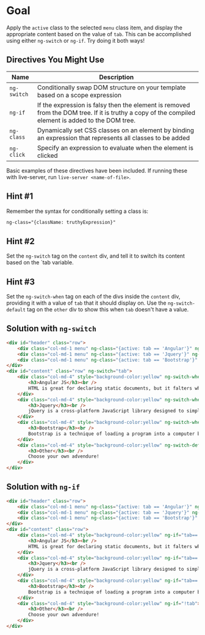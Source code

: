 # Goal
Apply the `active` class to the selected `menu` class item, and display the appropriate content based on the value of `tab`. This can be accomplished using either `ng-switch` or `ng-if`. Try doing it both ways!

## Directives You Might Use
| Name | Description |
| ---- | ----------- |
|`ng-switch`| Conditionally swap DOM structure on your template based on a scope expression |
|`ng-if`| If the expression is falsy then the element is removed from the DOM tree. If it is truthy a copy of the compiled element is added to the DOM tree. |
|`ng-class`| Dynamically set CSS classes on an element by binding an expression that represents all classes to be added |
|`ng-click`| Specify an expression to evaluate when the element is clicked |

Basic examples of these directives have been included. If running these with live-server, run `live-server <name-of-file>`.

## Hint #1
Remember the syntax for conditionally setting a class is:
```html
ng-class="{className: truthyExpression}"
```

## Hint #2
Set the `ng-switch` tag on the `content` div, and tell it to switch its content based on the `tab variable.

## Hint #3
Set the `ng-switch-when` tag on each of the divs inside the `content` div, providing it with a value of `tab` that it should display on. Use the `ng-switch-default` tag on the `other` div to show this when `tab` doesn't have a value.

## Solution with `ng-switch`
```html
<div id="header" class="row">
	<div class="col-md-1 menu" ng-class="{active: tab == 'Angular'}" ng-click="tab='Angular'"><b>Angular</b></div>
	<div class="col-md-1 menu" ng-class="{active: tab == 'Jquery'}" ng-click="tab='Jquery'"><b>Jquery</b></div>
	<div class="col-md-1 menu" ng-class="{active: tab == 'Bootstrap'}" ng-click="tab='Bootstrap'"><b>Bootstrap</b></div>
</div>
<div id="content" class="row" ng-switch="tab">
	<div class="col-md-4" style="background-color:yellow" ng-switch-when="Angular">
		<h3>Angular JS</h3><br />
		HTML is great for declaring static documents, but it falters when we try to use it for declaring dynamic views in web-applications. AngularJS lets you extend HTML vocabulary for your application. The resulting environment is extraordinarily expressive, readable, and quick to develop.
	</div>
	<div class="col-md-4" style="background-color:yellow" ng-switch-when="Jquery">
		<h3>Jquery</h3><br />
		jQuery is a cross-platform JavaScript library designed to simplify the client-side scripting of HTML. jQuery is the most popular JavaScript library in use today, with installation on 65% of the top 10 million highest-trafficked sites on the Web. jQuery is free, open-source software licensed under the MIT License.
	</div>
	<div class="col-md-4" style="background-color:yellow" ng-switch-when="Bootstrap">
		<h3>Bootstrap</h3><br />
		Bootstrap is a technique of loading a program into a computer by means of a few initial instructions which enable the introduction of the rest of the program from an input device.
	</div>
	<div class="col-md-4" style="background-color:yellow" ng-switch-default>
		<h3>Other</h3><br />
		Choose your own advendure!
	</div>
</div>
```

## Solution with `ng-if`
```html
<div id="header" class="row">
	<div class="col-md-1 menu" ng-class="{active: tab == 'Angular'}" ng-click="tab='Angular'"><b>Angular</b></div>
	<div class="col-md-1 menu" ng-class="{active: tab == 'Jquery'}" ng-click="tab='Jquery'"><b>Jquery</b></div>
	<div class="col-md-1 menu" ng-class="{active: tab == 'Bootstrap'}" ng-click="tab='Bootstrap'"><b>Bootstrap</b></div>
</div>
<div id="content" class="row">
	<div class="col-md-4" style="background-color:yellow" ng-if="tab=='Angular'">
		<h3>Angular JS</h3><br />
		HTML is great for declaring static documents, but it falters when we try to use it for declaring dynamic views in web-applications. AngularJS lets you extend HTML vocabulary for your application. The resulting environment is extraordinarily expressive, readable, and quick to develop.
	</div>
	<div class="col-md-4" style="background-color:yellow" ng-if="tab=='Jquery'">
		<h3>Jquery</h3><br />
		jQuery is a cross-platform JavaScript library designed to simplify the client-side scripting of HTML. jQuery is the most popular JavaScript library in use today, with installation on 65% of the top 10 million highest-trafficked sites on the Web. jQuery is free, open-source software licensed under the MIT License.
	</div>
	<div class="col-md-4" style="background-color:yellow" ng-if="tab=='Bootstrap'">
		<h3>Bootstrap</h3><br />
		Bootstrap is a technique of loading a program into a computer by means of a few initial instructions which enable the introduction of the rest of the program from an input device.
	</div>
	<div class="col-md-4" style="background-color:yellow" ng-if="!tab">
		<h3>Other</h3><br />
		Choose your own advendure!
	</div>
</div>
```

